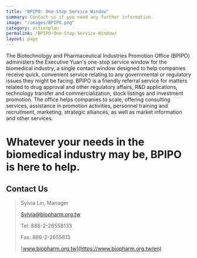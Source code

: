 ```yaml
---
title: "BPIPO: One-Stop Service Window"
summary: Contact us if you need any further information.
image: "/images/BPIPO.png"
category: actionplan
permalink: /BPIPO-One-Stop-Service-Window/
layout: page
---
```


The Biotechnology and Pharmaceutical Industries Promotion Office (BPIPO) administers the Execu­tive Yuan&#39;s one-stop service window for the biomedical industry, a single contact window designed to help companies receive quick, conve­nient service relating to any governmental or regulatory issues they might be facing. BPIPO is a friendly referral service for matters related to drug approval and other regulatory affairs, R&amp;D applica­tions, technology transfer and commercialization, stock listings and investment promotion. The office helps companies to scale, offering consulting services, assistance in promotion activities, person­nel training and recruitment, marketing, strategic alliances, as well as market information and other services.

# **Whatever your needs in the biomedical industry may be, BPIPO is here to help.**

## Contact Us

>Sylvia Lin, Manager
>
>[Sylvia@biopharm.org.tw](mailto:Sylvia@biopharm.org.tw)
>
>Tel: 886-2-26558133
>
>Fax: 886-2-2655813
>
>[www.biopharm.org.tw](https://www.biopharm.org.tw/en)